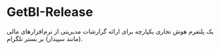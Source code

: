 # GetBI-Release
یک پلتفرم هوش تجاری یکپارچه برای ارائه گزارشات مدیریتی از نرم‌افزارهای مالی (مانند سپیدار) بر بستر تلگرام.
